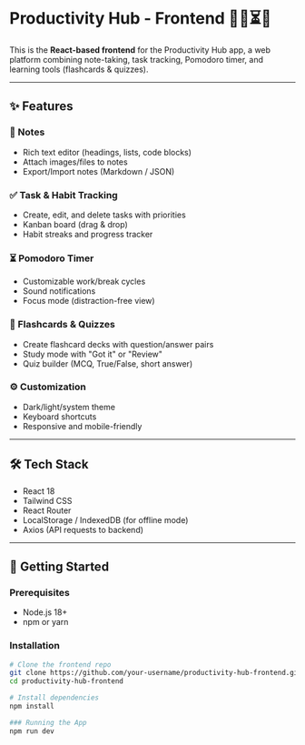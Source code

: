 # Productivity Hub - Frontend 📝✅⏳🧠

This is the **React-based frontend** for the Productivity Hub app, a web platform combining note-taking, task tracking, Pomodoro timer, and learning tools (flashcards & quizzes).

---

## ✨ Features

### 📝 Notes
- Rich text editor (headings, lists, code blocks)
- Attach images/files to notes
- Export/Import notes (Markdown / JSON)

### ✅ Task & Habit Tracking
- Create, edit, and delete tasks with priorities
- Kanban board (drag & drop)
- Habit streaks and progress tracker

### ⏳ Pomodoro Timer
- Customizable work/break cycles
- Sound notifications
- Focus mode (distraction-free view)

### 🧠 Flashcards & Quizzes
- Create flashcard decks with question/answer pairs
- Study mode with "Got it" or "Review"
- Quiz builder (MCQ, True/False, short answer)

### ⚙️ Customization
- Dark/light/system theme
- Keyboard shortcuts
- Responsive and mobile-friendly

---

## 🛠 Tech Stack
- React 18
- Tailwind CSS
- React Router
- LocalStorage / IndexedDB (for offline mode)
- Axios (API requests to backend)

---

## 🚀 Getting Started

### Prerequisites
- Node.js 18+
- npm or yarn

### Installation
```bash
# Clone the frontend repo
git clone https://github.com/your-username/productivity-hub-frontend.git
cd productivity-hub-frontend

# Install dependencies
npm install

### Running the App
npm run dev